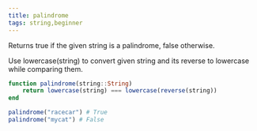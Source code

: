```yaml
---
title: palindrome
tags: string,beginner
---
```


Returns true if the given string is a palindrome, false otherwise.

Use lowercase(string) to convert given string and its reverse to lowercase while comparing them.

```jl
function palindrome(string::String)
    return lowercase(string) === lowercase(reverse(string))
end
```

```jl
palindrome("racecar") # True
palindrome("mycat") # False
```
